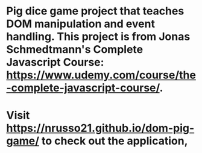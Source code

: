 # Pig dice game project that teaches DOM manipulation and event handling. This project is from Jonas Schmedtmann's Complete Javascript Course: https://www.udemy.com/course/the-complete-javascript-course/. 
# Visit https://nrusso21.github.io/dom-pig-game/ to check out the application,
